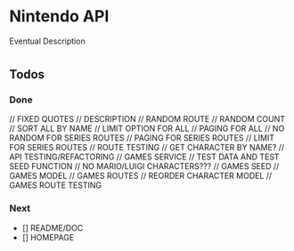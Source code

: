 # Nintendo API

Eventual Description

# 

## Todos

### Done
// FIXED QUOTES
// DESCRIPTION
// RANDOM ROUTE
// RANDOM COUNT
// SORT ALL BY NAME
// LIMIT OPTION FOR ALL
// PAGING FOR ALL
// NO RANDOM FOR SERIES ROUTES
// PAGING FOR SERIES ROUTES
// LIMIT FOR SERIES ROUTES
// ROUTE TESTING
// GET CHARACTER BY NAME?
// API TESTING/REFACTORING
// GAMES SERVICE
// TEST DATA AND TEST SEED FUNCTION
// NO MARIO/LUIGI CHARACTERS???
// GAMES SEED
// GAMES MODEL
// GAMES ROUTES
// REORDER CHARACTER MODEL
// GAMES ROUTE TESTING

### Next
- [] README/DOC
- [] HOMEPAGE